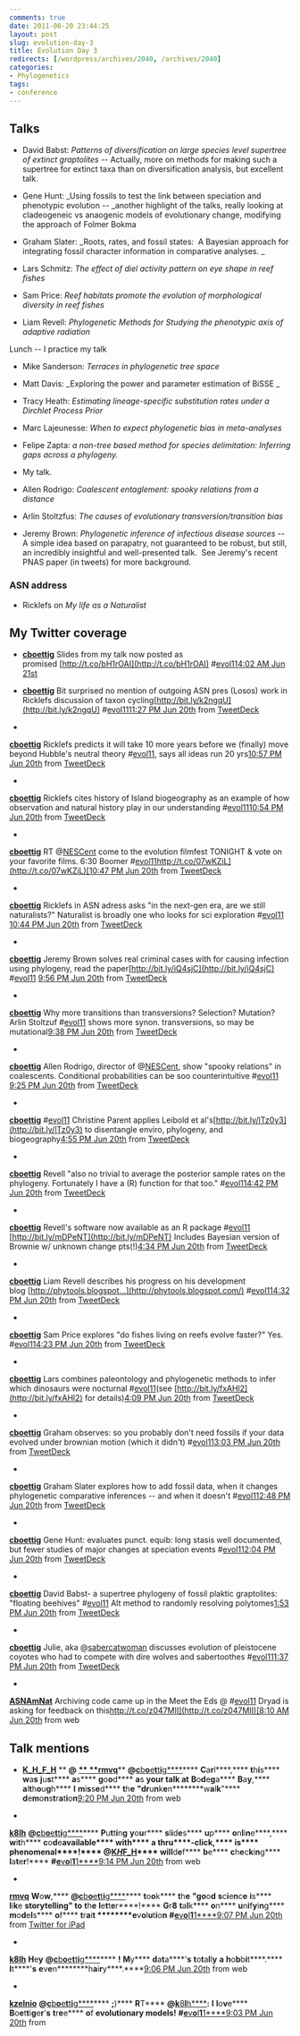 ```yaml
---
comments: true
date: 2011-06-20 23:44:25
layout: post
slug: evolution-day-3
title: Evolution Day 3
redirects: [/wordpress/archives/2040, /archives/2040]
categories:
- Phylogenetics
tags:
- conference
---
```


## Talks





	
  * David Babst: _Patterns of diversification on large species level supertree of extinct graptolites_ -- Actually, more on methods for making such a supertree for extinct taxa than on diversification analysis, but excellent talk.

	
  * Gene Hunt: _Using fossils to test the link between speciation and phenotypic evolution -- _another highlight of the talks, really looking at cladeogeneic vs anaogenic models of evolutionary change, modifying the approach of Folmer Bokma

	
  * Graham Slater: _Roots, rates, and fossil states:  A Bayesian approach for integrating fossil character information in comparative analyses. _

	
  * Lars Schmitz: _The effect of diel activity pattern on eye shape in reef fishes_

	
  * Sam Price: _Reef habitats promote the evolution of morphological diversity in reef fishes_

	
  * Liam Revell: _Phylogenetic Methods for Studying the phenotypic axis of adaptive radiation_


Lunch -- I practice my talk

	
  * Mike Sanderson: _Terraces in phylogenetic tree space_

	
  * Matt Davis: _Exploring the power and parameter estimation of BiSSE _

	
  * Tracy Heath: _Estimating lineage-specific substitution rates under a Dirchlet Process Prior_

	
  * Marc Lajeunesse: _When to expect phylogenetic bias in meta-analyses_

	
  * Felipe Zapta: _a non-tree based method for species delimitation: Inferring gaps across a phylogeny._

	
  * My talk.

	
  * Allen Rodrigo: _Coalescent entaglement: spooky relations from a distance_

	
  * Arlin Stoltzfus: _The causes of evolutionary transversion/transition bias_

	
  * Jeremy Brown: _Phylogenetic inference of infectious disease sources_ -- A simple idea based on parapatry, not guaranteed to be robust, but still, an incredibly insightful and well-presented talk.  See Jeremy's recent PNAS paper (in tweets) for more background.




### ASN address





	
  * Ricklefs on _My life as a Naturalist_




## My Twitter coverage





	
  * **[cboettig](http://twitter.com/cboettig)** Slides from my talk now posted as promised [http://t.co/bH1rOAI](http://t.co/bH1rOAI) #[evol11](http://search.twitter.com/search?q=%23evol11)[4:02 AM Jun 21st](http://twitter.com/cboettig/status/83021885893394432)

	
  * **[cboettig](http://twitter.com/cboettig)** Bit surprised no mention of outgoing ASN pres (Losos) work in Ricklefs discussion of taxon cycling[http://bit.ly/k2ngqU](http://bit.ly/k2ngqU) #[evol11](http://search.twitter.com/search?q=%23evol11)[11:27 PM Jun 20th](http://twitter.com/cboettig/status/82952849516019712) from [TweetDeck](http://www.tweetdeck.com/)

	
  * 





**[cboettig](http://twitter.com/cboettig)** Ricklefs predicts it will take 10 more years before we (finally) move beyond Hubble's neutral theory #[evol11](http://search.twitter.com/search?q=%23evol11), says all ideas run 20 yrs[10:57 PM Jun 20th](http://twitter.com/cboettig/status/82945089223147522) from [TweetDeck](http://www.tweetdeck.com/)





	
  * 





**[cboettig](http://twitter.com/cboettig)** Ricklefs cites history of Island biogeography as an example of how observation and natural history play in our understanding #[evol11](http://search.twitter.com/search?q=%23evol11)[10:54 PM Jun 20th](http://twitter.com/cboettig/status/82944317043384320) from [TweetDeck](http://www.tweetdeck.com/)





	
  * 





**[cboettig](http://twitter.com/cboettig)** RT @[NESCent](http://twitter.com/NESCent) come to the evolution filmfest TONIGHT & vote on your favorite films. 6:30 Boomer #[evol11](http://search.twitter.com/search?q=%23evol11)[http://t.co/07wKZiL](http://t.co/07wKZiL)[10:47 PM Jun 20th](http://twitter.com/cboettig/status/82942682174984192) from [TweetDeck](http://www.tweetdeck.com/)





	
  * 





**[cboettig](http://twitter.com/cboettig)** Ricklefs in ASN adress asks "in the next-gen era, are we still naturalists?" Naturalist is broadly one who looks for sci exploration #[evol11](http://search.twitter.com/search?q=%23evol11) [10:44 PM Jun 20th](http://twitter.com/cboettig/status/82941868467437568) from [TweetDeck](http://www.tweetdeck.com/)





	
  * 





**[cboettig](http://twitter.com/cboettig)** Jeremy Brown solves real criminal cases with for causing infection using phylogeny, read the paper[http://bit.ly/iQ4sjC](http://bit.ly/iQ4sjC) #[evol11](http://search.twitter.com/search?q=%23evol11) [9:56 PM Jun 20th](http://twitter.com/cboettig/status/82929896678100992) from [TweetDeck](http://www.tweetdeck.com/)





	
  * 





**[cboettig](http://twitter.com/cboettig)** Why more transitions than transversions? Selection? Mutation? Arlin Stoltzuf #[evol11](http://search.twitter.com/search?q=%23evol11) shows more synon. transversions, so may be mutational[9:38 PM Jun 20th](http://twitter.com/cboettig/status/82925396315746304) from [TweetDeck](http://www.tweetdeck.com/)





	
  * 





**[cboettig](http://twitter.com/cboettig)** Allen Rodrigo, director of @[NESCent](http://twitter.com/NESCent), show "spooky relations" in coalescents. Conditional probabilities can be soo counterintuitive #[evol11](http://search.twitter.com/search?q=%23evol11) [9:25 PM Jun 20th](http://twitter.com/cboettig/status/82921965601554432) from [TweetDeck](http://www.tweetdeck.com/)





	
  * 





**[cboettig](http://twitter.com/cboettig)** #[evol11](http://search.twitter.com/search?q=%23evol11) Christine Parent applies Leibold et al's[http://bit.ly/lTz0y3](http://bit.ly/lTz0y3) to disentangle enviro, phylogeny, and biogeography[4:55 PM Jun 20th](http://twitter.com/cboettig/status/82854188232609795) from [TweetDeck](http://www.tweetdeck.com/)





	
  * 





**[cboettig](http://twitter.com/cboettig)** Revell "also no trivial to average the posterior sample rates on the phylogeny. Fortunately I have a (R) function for that too." #[evol11](http://search.twitter.com/search?q=%23evol11)[4:42 PM Jun 20th](http://twitter.com/cboettig/status/82850718549151744) from [TweetDeck](http://www.tweetdeck.com/)





	
  * 





**[cboettig](http://twitter.com/cboettig)** Revell's software now available as an R package #[evol11](http://search.twitter.com/search?q=%23evol11) [http://bit.ly/mDPeNT](http://bit.ly/mDPeNT) Includes Bayesian version of Brownie w/ unknown change pts(!)[4:34 PM Jun 20th](http://twitter.com/cboettig/status/82848908669222912) from [TweetDeck](http://www.tweetdeck.com/)





	
  * 





**[cboettig](http://twitter.com/cboettig)** Liam Revell describes his progress on his development blog [http://phytools.blogspot...](http://phytools.blogspot.com/) #[evol11](http://search.twitter.com/search?q=%23evol11)[4:32 PM Jun 20th](http://twitter.com/cboettig/status/82848289464127488) from [TweetDeck](http://www.tweetdeck.com/)





	
  * 





**[cboettig](http://twitter.com/cboettig)** Sam Price explores "do fishes living on reefs evolve faster?" Yes. #[evol11](http://search.twitter.com/search?q=%23evol11)[4:23 PM Jun 20th](http://twitter.com/cboettig/status/82846006156337152) from [TweetDeck](http://www.tweetdeck.com/)





	
  * 





**[cboettig](http://twitter.com/cboettig)** Lars combines paleontology and phylogenetic methods to infer which dinosaurs were nocturnal #[evol11](http://search.twitter.com/search?q=%23evol11)(see [http://bit.ly/fxAHl2](http://bit.ly/fxAHl2) for details)[4:09 PM Jun 20th](http://twitter.com/cboettig/status/82842437214679042) from [TweetDeck](http://www.tweetdeck.com/)





	
  * 





**[cboettig](http://twitter.com/cboettig)** Graham observes: so you probably don't need fossils if your data evolved under brownian motion (which it didn't) #[evol11](http://search.twitter.com/search?q=%23evol11)[3:03 PM Jun 20th](http://twitter.com/cboettig/status/82825793083936768) from [TweetDeck](http://www.tweetdeck.com/)





	
  * 





**[cboettig](http://twitter.com/cboettig)** Graham Slater explores how to add fossil data, when it changes phylogenetic comparative inferences -- and when it doesn't #[evol11](http://search.twitter.com/search?q=%23evol11)[2:48 PM Jun 20th](http://twitter.com/cboettig/status/82822251094867969) from [TweetDeck](http://www.tweetdeck.com/)





	
  * 





**[cboettig](http://twitter.com/cboettig)** Gene Hunt: evaluates punct. equib: long stasis well documented, but fewer studies of major changes at speciation events #[evol11](http://search.twitter.com/search?q=%23evol11)[2:04 PM Jun 20th](http://twitter.com/cboettig/status/82811155667628034) from [TweetDeck](http://www.tweetdeck.com/)





	
  * 





**[cboettig](http://twitter.com/cboettig)** David Babst- a supertree phylogeny of fossil plaktic graptolites: "floating beehives" #[evol11](http://search.twitter.com/search?q=%23evol11) Alt method to randomly resolving polytomes[1:53 PM Jun 20th](http://twitter.com/cboettig/status/82808254119428096) from [TweetDeck](http://www.tweetdeck.com/)





	
  * 





**[cboettig](http://twitter.com/cboettig)** Julie, aka @[sabercatwoman](http://twitter.com/sabercatwoman) discusses evolution of pleistocene coyotes who had to compete with dire wolves and sabertoothes #[evol11](http://search.twitter.com/search?q=%23evol11)[1:37 PM Jun 20th](http://twitter.com/cboettig/status/82804166891806722) from [TweetDeck](http://www.tweetdeck.com/)





	
  * 





**[ASNAmNat](http://twitter.com/ASNAmNat)** Archiving code came up in the Meet the Eds @ #[evol11](http://search.twitter.com/search?q=%23evol11) Dryad is asking for feedback on this[http://t.co/z047MII](http://t.co/z047MII)[8:10 AM Jun 20th](http://twitter.com/ASNAmNat/status/82722062636040192) from web








## Talk mentions





	
  * **[K_H_F_H](http://twitter.com/K_H_F_H)** ** **@** **[** **r****m****v****q****](http://twitter.com/rmvq)**** ****@****[****c****b****o****e****t****t****i****g****](http://twitter.com/cboettig)**** ****C****a****r****l****,**** ****t****h****i****s**** ****w****a****s**** ****j****u****s****t**** ****a****s**** ****g****o****o****d**** ****a****s ********y****o****u****r**** ****t****a****l****k**** ****a****t**** ****B****o****d****e****g****a**** ****B****a****y****,**** ****a****l****t****h****o****u****g****h**** ****I**** ****m****i****s****s****e****d**** ****t****h****e**** ****"****d****r****u****n****k****e****n********w****a****l****k****"**** ****d****e****m****o****n****s****t****r****a****t****i****o****n****[9:20 PM Jun 20th](http://twitter.com/K_H_F_H/status/82920692508655616) from web

	
  * 





**[k8lh](http://twitter.com/k8lh)** ****@****[****c****b****o****e****t****t****i****g****](http://twitter.com/cboettig)**** ****P****u****t****t****i****n****g**** ****y****o****u****r**** ****s****l****i****d****e****s**** ****u****p**** ****o****n****l****i****n****e****,**** ****w****i****t****h**** ****c****o****d****e********a****v****a****i****l****a****b****l****e**** ****w****i****t****h**** ****a**** ****t****h****r****u****-****c****l****i****c****k****,**** ****i****s**** ****p****h****e****n****o****m****e****n****a****l****!**** ****@****[****K****_****H****_****F****_****H****](http://twitter.com/K_H_F_H)**** ****w****i****l****l********d****e****f**** ****b****e**** ****c****h****e****c****k****i****n****g**** ****l****a****t****e****r****!**** ****#****[****e****v****o****l****1****1****](http://search.twitter.com/search?q=%23evol11)[9:14 PM Jun 20th](http://twitter.com/k8lh/status/82919306144387072) from web





	
  * 





**[rmvq](http://twitter.com/rmvq)** ****W****o****w****,**** ****@****[****c****b****o****e****t****t****i****g****](http://twitter.com/cboettig)**** ****t****o****o****k**** ****t****h****e**** ****"****g****o****o****d**** ****s****c****i****e****n****c****e**** ****i****s**** ****l****i****k****e ********s****t****o****r****y****t****e****l****l****i****n****g****"**** ****t****o**** ****t****h****e**** ****l****e****t****t****e****r****!**** ****G****r****8**** ****t****a****l****k**** ****o****n**** ****u****n****i****f****y****i****n****g**** ****m****o****d****e****l****s**** ****o****f**** ****t****r****a****i****t ********e****v****o****l****u****t****i****o****n**** ****#****[****e****v****o****l****1****1****](http://search.twitter.com/search?q=%23evol11)[9:07 PM Jun 20th](http://twitter.com/rmvq/status/82917460768079873) from [Twitter for iPad](http://twitter.com/#!/download/ipad)





	
  * 





**[k8lh](http://twitter.com/k8lh)** ****H****e****y**** ****@****[****c****b****o****e****t****t****i****g****](http://twitter.com/cboettig)**** ****!**** ****M****y**** ****d****a****t****a****'****s**** ****t****o****t****a****l****l****y**** ****a**** ****h****o****b****b****i****t****.**** ****I****t****'****s**** ****e****v****e****n********h****a****i****r****y****.****[9:06 PM Jun 20th](http://twitter.com/k8lh/status/82917248053944320) from web





	
  * 





**[kzelnio](http://twitter.com/kzelnio)** ****@****[****c****b****o****e****t****t****i****g****](http://twitter.com/cboettig)**** ****;****)**** ****R****T**** ****@****[****k****8****l****h****](http://twitter.com/k8lh)****:**** ****I**** ****l****o****v****e**** ****B****o****e****t****t****i****g****e****r****'****s**** ****t****r****e****e**** ****o****f ********e****v****o****l****u****t****i****o****n****a****r****y**** ****m****o****d****e****l****s****!**** ****#****[****e****v****o****l****1****1****](http://search.twitter.com/search?q=%23evol11)[9:03 PM Jun 20th](http://twitter.com/kzelnio/status/82916413597171712) from






